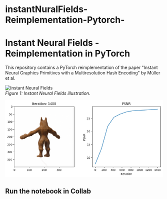 # instantNuralFields-Reimplementation-Pytorch-

# Instant Neural Fields - Reimplementation in PyTorch

This repository contains a PyTorch reimplementation of the paper "Instant Neural Graphics Primitives with a Multiresolution Hash Encoding" by Müller et al.

![Instant Neural Fields](https://via.placeholder.com/400x200)  
*Figure 1: Instant Neural Fields illustration.*

![Results](resutls/1400-epoches.png)  


## Run the notebook in Collab 

